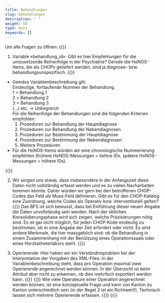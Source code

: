 ```yaml
---
title: Behandlungen 
slug: behandlungen
description: " "
weight: 50
type: docs
keywords: []
---
```


Um alle Fragen zu öffnen: {{<collapsibleGroupCommand groupId="behandlungen">}}

1. Variable «behandlung_id»: Gibt es hier Empfehlungen für die umzusetzende Reihenfolge in der Psychiatrie? Gerade die HoNOS-Items, die als CHOPs geliefert werden, sind ja diagnose- bzw. behandlungsunspezifisch.
{{<collapsibleBlock groupId="behandlungen">}}
<ul>
<li> Gemäss Variablenbeschreibung gilt: <br />
Eindeutige, fortlaufende Nummer der Behandlung. <br />
1 = Behandlung 1 <br />
2 = Behandlung 2 <br />
3 = Behandlung 3 <br />
(…) etc. -> Unbegrenzt <br />
Für die Reihenfolge der Behandlungen sind die folgenden Kriterien empfohlen:
<ol>
<li> Prozeduren zur Behandlung der Hauptdiagnose </li>
<li> Prozeduren zur Behandlung der Nebendiagnosen </li>
<li> Prozeduren zur Bestimmung der Hauptdiagnose </li>
<li> Prozeduren zur Bestimmung der Nebendiagnosen </li>
<li> Weitere Prozeduren </li>
</ol>
</li>
<li>
Für die HoNOS-Items würden wir eine chronologische Nummerierung empfehlen (frühere HoNOS-Messungen = tiefere IDs, spätere HoNOS-Messungen = höhere IDs).
</li>
</ul>
{{</collapsibleBlock>}}

2. Wir sorgen uns etwas, dass insbesondere in der Anfangszeit diese Daten nicht vollständig erfasst werden und es zu vielen Nacharbeiten kommen könnte. Daher würden wir gern bei den betroffenen CHOP-Codes das Feld als Muss-Feld definieren. Gibt es für den CHOP-Katalog eine Zuordnung, welche Codes als Operativ bzw. interventionell gelten?
{{<collapsibleBlock groupId="behandlungen">}}
Das BFS ist sich bewusst, dass bei Einführung dieser neuen Angabe die Daten unvollständig sein werden. Nach der üblichen Konsolidierungsphase wird sich zeigen, welche Präzisierungen nötig sind. Es ist gar nicht möglich, für jeden CHOP-Kode eindeutig zu bestimmen, ob er eine Angabe der Zeit erfordert oder nicht. Es sind andere Merkmale, die hier massgeblich sind: ob die Behandlung in einem Zusammenhang mit der Benützung eines Operationssaals oder eines Herzkatheterlabors steht.
{{</collapsibleBlock>}}

3. Operierende: Hier haben wir ein Verständnisproblem bei der Interpretation der Vorgaben des XML-Files. In der Variablenbeschreibung steht, dass pro Operation maximal zwei Operierende angerechnet werden können. In der Übersicht ist beim Attribut aber nicht zu erkennen, ob dies mehrfach exportiert werden kann.
{{<insertImage image="Image1.jpg" class="edge max-w-90">}}
{{<collapsibleBlock groupId="behandlungen">}}
Wie viele Operateure einer Operation angerechnet werden können, ist eine konzeptuelle Frage und kann von Kanton zu Kanton unterschiedlich sein (in der Regel 2 ist ein Richtwert!). Technisch lassen sich mehrere Operierende erfassen.
{{<insertImage image="Image2.png" class="edge max-w-90">}}
{{</collapsibleBlock>}}
